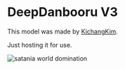 # DeepDanbooru V3

This model was made by [KichangKim](git@github.com:MarisaCodes/ddv3-2022.git).

Just hosting it for use.

![satania world domination](https://raw.githubusercontent.com/MarisaCodes/ddv3-2022/satania_world_domination.png)
